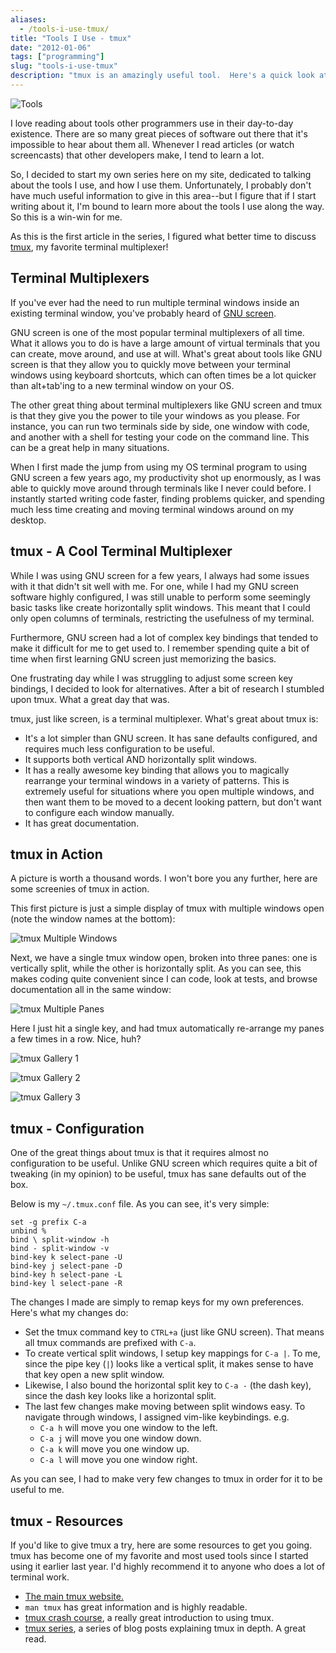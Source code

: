 ```yaml
---
aliases:
  - /tools-i-use-tmux/
title: "Tools I Use - tmux"
date: "2012-01-06"
tags: ["programming"]
slug: "tools-i-use-tmux"
description: "tmux is an amazingly useful tool.  Here's a quick look at what makes it awesome."
---
```



![Tools][]


I love reading about tools other programmers use in their day-to-day existence.
There are so many great pieces of software out there that it's impossible to
hear about them all.  Whenever I read articles (or watch screencasts) that
other developers make, I tend to learn a lot.

So, I decided to start my own series here on my site, dedicated to talking
about the tools I use, and how I use them.  Unfortunately, I probably don't
have much useful information to give in this area--but I figure that if I start
writing about it, I'm bound to learn more about the tools I use along the way.
So this is a win-win for me.

As this is the first article in the series, I figured what better time to
discuss [tmux][], my favorite terminal multiplexer!


## Terminal Multiplexers

If you've ever had the need to run multiple terminal windows inside an existing
terminal window, you've probably heard of [GNU screen][].

GNU screen is one of the most popular terminal multiplexers of all time.  What
it allows you to do is have a large amount of virtual terminals that you can
create, move around, and use at will.  What's great about tools like GNU screen
is that they allow you to quickly move between your terminal windows using
keyboard shortcuts, which can often times be a lot quicker than alt+tab'ing to
a new terminal window on your OS.

The other great thing about terminal multiplexers like GNU screen and tmux is
that they give you the power to tile your windows as you please.  For instance,
you can run two terminals side by side, one window with code, and another with
a shell for testing your code on the command line.  This can be a great help in
many situations.

When I first made the jump from using my OS terminal program to using GNU
screen a few years ago, my productivity shot up enormously, as I was able to
quickly move around through terminals like I never could before.  I instantly
started writing code faster, finding problems quicker, and spending much less
time creating and moving terminal windows around on my desktop.


## tmux - A Cool Terminal Multiplexer

While I was using GNU screen for a few years, I always had some issues with it
that didn't sit well with me.  For one, while I had my GNU screen software
highly configured, I was still unable to perform some seemingly basic tasks
like create horizontally split windows.  This meant that I could only open
columns of terminals, restricting the usefulness of my terminal.

Furthermore, GNU screen had a lot of complex key bindings that tended to make
it difficult for me to get used to.  I remember spending quite a bit of time
when first learning GNU screen just memorizing the basics.

One frustrating day while I was struggling to adjust some screen key bindings,
I decided to look for alternatives.  After a bit of research I stumbled upon
tmux.  What a great day that was.

tmux, just like screen, is a terminal multiplexer. What's great about tmux is:

-   It's a lot simpler than GNU screen.  It has sane defaults configured, and
    requires much less configuration to be useful.
-   It supports both vertical AND horizontally split windows.
-   It has a really awesome key binding that allows you to magically rearrange
    your terminal windows in a variety of patterns.  This is extremely useful
    for situations where you open multiple windows, and then want them to be
    moved to a decent looking pattern, but don't want to configure each window
    manually.
-   It has great documentation.


## tmux in Action

A picture is worth a thousand words.  I won't bore you any further, here are
some screenies of tmux in action.

This first picture is just a simple display of tmux with multiple windows open
(note the window names at the bottom):

![tmux Multiple Windows][]

Next, we have a single tmux window open, broken into three panes: one is
vertically split, while the other is horizontally split. As you can see, this
makes coding quite convenient since I can code, look at tests, and browse
documentation all in the same window:

![tmux Multiple Panes][]

Here I just hit a single key, and had tmux automatically re-arrange my panes a
few times in a row.  Nice, huh?

![tmux Gallery 1][]

![tmux Gallery 2][]

![tmux Gallery 3][]


## tmux - Configuration

One of the great things about tmux is that it requires almost no configuration
to be useful.  Unlike GNU screen which requires quite a bit of tweaking (in my
opinion) to be useful, tmux has sane defaults out of the box.

Below is my `~/.tmux.conf` file.  As you can see, it's very simple:

```text
set -g prefix C-a
unbind %
bind \ split-window -h
bind - split-window -v
bind-key k select-pane -U
bind-key j select-pane -D
bind-key h select-pane -L
bind-key l select-pane -R
```

The changes I made are simply to remap keys for my own preferences.  Here's
what my changes do:

-   Set the tmux command key to `CTRL+a` (just like GNU screen).  That means
    all tmux commands are prefixed with `C-a`.
-   To create vertical split windows, I setup key mappings for `C-a |`.  To me,
    since the pipe key (`|`) looks like a vertical split, it makes sense to
    have that key open a new split window.
-   Likewise, I also bound the horizontal split key to `C-a -` (the dash key),
    since the dash key looks like a horizontal split.
-   The last few changes make moving between split windows easy.  To navigate
    through windows, I assigned vim-like keybindings. e.g.
    -   `C-a h` will move you one window to the left.
    -   `C-a j` will move you one window down.
    -   `C-a k` will move you one window up.
    -   `C-a l` will move you one window right.

As you can see, I had to make very few changes to tmux in order for it to be
useful to me.


## tmux - Resources

If you'd like to give tmux a try, here are some resources to get you going.
tmux has become one of my favorite and most used tools since I started using it
earlier last year.  I'd highly recommend it to anyone who does a lot of
terminal work.

-   [The main tmux website.][tmux]
-   `man tmux` has great information and is highly readable.
-   [tmux crash course][], a really great introduction to using tmux.
-   [tmux series][], a series of blog posts explaining tmux in depth.  A great
    read.


  [Tools]: /static/images/2012/tools.png "Tools"
  [tmux]: http://tmux.sourceforge.net/ "tmux"
  [GNU screen]: http://www.gnu.org/software/screen/ "GNU screen"
  [tmux Multiple Windows]: /static/images/2012/tmux-multiple-windows.png "tmux Multiple Windows"
  [tmux Multiple Panes]: /static/images/2012/tmux-multiple-panes.png "tmux Multiple Panes"
  [tmux Gallery 1]: /static/images/2012/tmux-gallery-1.png "tmux Gallery 1"
  [tmux Gallery 2]: /static/images/2012/tmux-gallery-2.png "tmux Gallery 2"
  [tmux Gallery 3]: /static/images/2012/tmux-gallery-3.png "tmux Gallery 3"
  [tmux crash course]: http://robots.thoughtbot.com/post/2641409235/a-tmux-crash-course "tmux Crash Course"
  [tmux series]: http://blog.hawkhost.com/2010/06/28/tmux-the-terminal-multiplexer/ "tmux Series"
